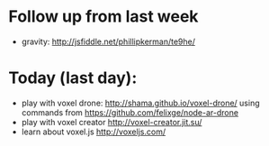 Follow up from last week
=======
* gravity: http://jsfiddle.net/phillipkerman/te9he/

Today (last day):
=======
* play with voxel drone: http://shama.github.io/voxel-drone/ using commands from https://github.com/felixge/node-ar-drone
* play with voxel creator http://voxel-creator.jit.su/
* learn about voxel.js http://voxeljs.com/

